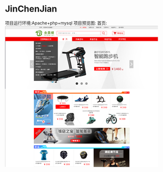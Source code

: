 # JinChenJian
项目运行环境:Apache+php+mysql
项目预览图:
首页:![首页图片](https://github.com/NereusLee/JinChenJian/blob/master/readme/entry.png)
